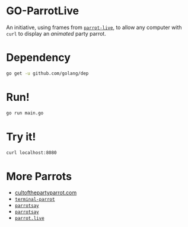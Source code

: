 # GO-ParrotLive 

An initiative, using frames from [`parrot-live`](https://github.com/hugomd/parrot.live), to allow any computer with `curl` to display an _animated_ party parrot.


# Dependency
```bash
go get -u github.com/golang/dep
```


# Run!
```bash
go run main.go
```


# Try it!
```bash
curl localhost:8080
```

# More Parrots
* [cultofthepartyparrot.com](http://cultofthepartyparrot.com/)
* [`terminal-parrot`](https://github.com/jmhobbs/terminal-parrot)
* [`parrotsay`](https://github.com/matheuss/parrotsay)
* [`parrotsay`](https://github.com/matheuss/parrotsay)
* [`parrot.live`](https://github.com/hugomd/parrot.live)
